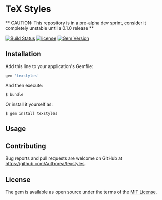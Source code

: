 # TeX Styles

** CAUTION: This repository is in a pre-alpha dev sprint, consider it completely unstable until a 0.1.0 release **

[![Build Status](https://secure.travis-ci.org/Authorea/texstyles.png?branch=master)](https://travis-ci.org/Authorea/texstyles)
[![license](http://img.shields.io/badge/license-MIT-blue.svg)](https://raw.githubusercontent.com/authorea/texstyles/master/LICENSE)
[![Gem Version](https://badge.fury.io/rb/texstyles.svg)](https://badge.fury.io/rb/texstyles)


## Installation

Add this line to your application's Gemfile:

```ruby
gem 'texstyles'
```

And then execute:

    $ bundle

Or install it yourself as:

    $ gem install texstyles

## Usage

## Contributing

Bug reports and pull requests are welcome on GitHub at https://github.com/Authorea/texstyles.

## License

The gem is available as open source under the terms of the [MIT License](http://opensource.org/licenses/MIT).

